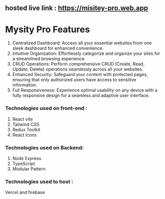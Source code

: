 ## hosted live link : https://misitey-pro.web.app

# Mysity Pro Features

1. Centralized Dashboard: Access all your essential websites from one sleek dashboard for enhanced convenience.
2. Intuitive Organization: Effortlessly categorize and organize your sites for a streamlined browsing experience.
3. CRUD Operations: Perform comprehensive CRUD (Create, Read, Update, Delete) operations seamlessly across all your websites.
4. Enhanced Security: Safeguard your content with protected pages, ensuring that only authorized users have access to sensitive information.
5. Full Responsiveness: Experience optimal usability on any device with a fully responsive design for a seamless and adaptive user interface.

### Technologies used on front-end :

1. React vite
2. Tailwind CSS
3. Redux Toolkit
4. React Icons

### Technologies used on Backend:

1. Node Express
2. TypeScript
3. Modular Pattern

### Technologies used to host :

Vercel and firebase
